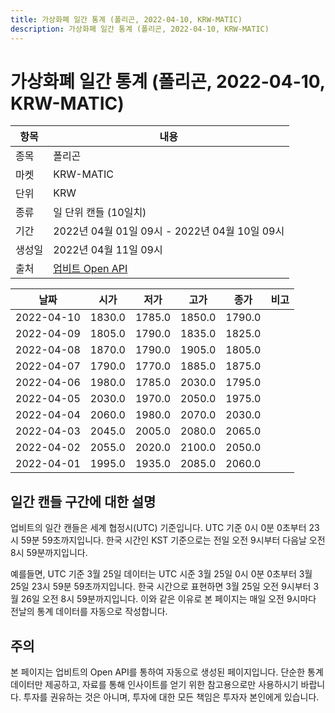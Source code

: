 ```yaml
---
title: 가상화폐 일간 통계 (폴리곤, 2022-04-10, KRW-MATIC)
description: 가상화폐 일간 통계 (폴리곤, 2022-04-10, KRW-MATIC)
---
```



가상화폐 일간 통계 (폴리곤, 2022-04-10, KRW-MATIC)
===

|항목|내용|
|--|--|
|종목|폴리곤|
|마켓|KRW-MATIC|
|단위|KRW|
|종류|일 단위 캔들 (10일치)|
|기간|2022년 04월 01일 09시 - 2022년 04월 10일 09시|
|생성일|2022년 04월 11일 09시|
|출처|[업비트 Open API](https://docs.upbit.com)|


|날짜|시가|저가|고가|종가|비고|
|--|--|--|--|--|--|
|2022-04-10|1830.0|1785.0|1850.0|1790.0|    |
|2022-04-09|1805.0|1790.0|1835.0|1825.0|    |
|2022-04-08|1870.0|1790.0|1905.0|1805.0|    |
|2022-04-07|1790.0|1770.0|1885.0|1875.0|    |
|2022-04-06|1980.0|1785.0|2030.0|1795.0|    |
|2022-04-05|2030.0|1970.0|2050.0|1975.0|    |
|2022-04-04|2060.0|1980.0|2070.0|2030.0|    |
|2022-04-03|2045.0|2005.0|2080.0|2065.0|    |
|2022-04-02|2055.0|2020.0|2100.0|2050.0|    |
|2022-04-01|1995.0|1935.0|2085.0|2060.0|    |


일간 캔들 구간에 대한 설명
---


업비트의 일간 캔들은 세계 협정시(UTC) 기준입니다. 
UTC 기준 0시 0분 0초부터 23시 59분 59초까지입니다. 
한국 시간인 KST 기준으로는 전일 오전 9시부터 다음날 오전 8시 59분까지입니다. 


예를들면, UTC 기준 3월 25일 데이터는 UTC 시준 3월 25일 0시 0분 0초부터 3월 25일 23시 59분 59초까지입니다. 
한국 시간으로 표현하면 3월 25일 오전 9시부터 3월 26일 오전 8시 59분까지입니다. 
이와 같은 이유로 본 페이지는 매일 오전 9시마다 전날의 통계 데이터를 자동으로 작성합니다. 


주의
---


본 페이지는 업비트의 Open API를 통하여 자동으로 생성된 페이지입니다. 
단순한 통계 데이터만 제공하고, 자료를 통해 인사이트를 얻기 위한 참고용으로만 사용하시기 바랍니다. 
투자를 권유하는 것은 아니며, 투자에 대한 모든 책임은 투자자 본인에게 있습니다. 
